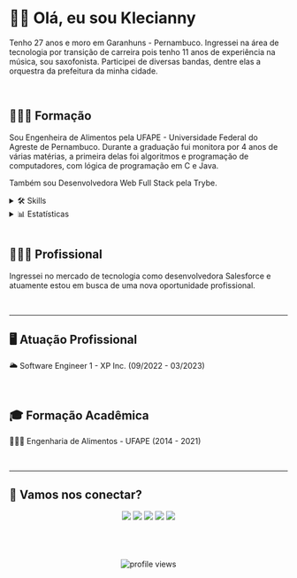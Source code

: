 # 👋🏽 Olá, eu sou Klecianny 

Tenho 27 anos e moro em Garanhuns - Pernambuco. Ingressei na área de tecnologia por transição de carreira pois tenho 11 anos de experiência na música, sou saxofonista. Participei de diversas bandas, dentre elas a orquestra da prefeitura da minha cidade.

<br>

## 👩🏽‍🎓 Formação

Sou Engenheira de Alimentos pela UFAPE - Universidade Federal do Agreste de Pernambuco. Durante a graduação fui monitora por 4 anos de várias matérias, a primeira delas foi algoritmos e programação de computadores, com lógica de programação em C e Java.

Também sou Desenvolvedora Web Full Stack pela Trybe.

<details>
<summary>🛠 Skills</summary>
<p>
<div align="center" style="display: inline_block">
<img height="40" width="40" src="https://raw.githubusercontent.com/jmnote/z-icons/master/svg/c.svg"/>
<img height="40" width="40" src="https://cdn.jsdelivr.net/gh/devicons/devicon/icons/java/java-original.svg"/>
<img title="HTML5" alt="HTML" height="40" width="40" src="https://raw.githubusercontent.com/devicons/devicon/master/icons/html5/html5-original.svg">
<img title="CSS3" alt="CSS" height="40" width="40" src="https://raw.githubusercontent.com/devicons/devicon/master/icons/css3/css3-original.svg">
<img title="JavaScript" alt="JavaScript" height="40" width="40" src="https://raw.githubusercontent.com/devicons/devicon/master/icons/javascript/javascript-plain.svg">
<img title="React" alt="React" height="40" width="40" src="https://raw.githubusercontent.com/devicons/devicon/master/icons/react/react-original.svg">
<img title="Redux" alt="redux" height="40" width="40" src="https://raw.githubusercontent.com/devicons/devicon/master/icons/redux/redux-original.svg">
<img title="Jest" alt="Jest" height="40" width="40" src="https://raw.githubusercontent.com/devicons/devicon/master/icons/jest/jest-plain.svg">
<img src="https://testing-library.com/img/logo-large.png" alt="testing-library" width="40" height="40"/>
<img alt="Docker" height="40" width="40" src="https://raw.githubusercontent.com/devicons/devicon/master/icons/docker/docker-original.svg">
<img src="https://cdn.jsdelivr.net/gh/devicons/devicon/icons/mysql/mysql-original.svg" height="40" width="40" />
<img src="https://cdn.jsdelivr.net/gh/devicons/devicon/icons/nodejs/nodejs-original.svg" height="40" width="40" />
<img alt="TypeScript.js" height="40" width="40" src="https://raw.githubusercontent.com/devicons/devicon/master/icons/typescript/typescript-original.svg">
<img src="https://cdn.jsdelivr.net/gh/devicons/devicon/icons/mongodb/mongodb-original.svg" width="40" height="40" />
<img src="https://cdn.jsdelivr.net/gh/devicons/devicon/icons/express/express-original.svg" width="40" height="40" />
<img src="https://cdn.jsdelivr.net/gh/devicons/devicon/icons/mocha/mocha-plain.svg" alt="mocha" height="40" width="40" />
<img src="https://cdn.jsdelivr.net/gh/devicons/devicon/icons/sequelize/sequelize-original.svg" alt="seuelize" height="40" width="40" />
<img src="https://cdn.jsdelivr.net/gh/devicons/devicon/icons/python/python-original.svg" height="40" width="40" />
<img src="https://cdn.jsdelivr.net/gh/devicons/devicon/icons/pytest/pytest-original.svg" height="40" width="40" />
<img src="https://raw.githubusercontent.com/devicons/devicon/master/icons/csharp/csharp-original.svg" alt="csharp" width="40" height="40"/>
<img alt="vercel" height="40px" width="40" src="https://www.svgrepo.com/show/327408/logo-vercel.svg" />
<img alt="heroku" height="40px" width="40" src="https://cdn.jsdelivr.net/gh/devicons/devicon/icons/heroku/heroku-plain.svg" />
<img height="40px" width="40" src="https://cdn.jsdelivr.net/gh/devicons/devicon/icons/trello/trello-plain.svg" />
<img src="https://raw.githubusercontent.com/devicons/devicon/master/icons/linux/linux-original.svg" alt="linux" width="40" height="40" />
<img alt="terminal" height="40px" width="40" src="https://cdn.svgporn.com/logos/terminal.svg" />
<img alt="npm" height="40" width="40" src="https://cdn.jsdelivr.net/gh/devicons/devicon/icons/npm/npm-original-wordmark.svg" />
<img src="https://cdn.jsdelivr.net/gh/devicons/devicon/icons/eslint/eslint-original.svg" alt="eslint" height="40" width="40" />
<img title="Vscode" alt="Vscode" height="40" width="40" src="https://cdn.jsdelivr.net/gh/devicons/devicon/icons/vscode/vscode-original.svg" />
<img src="https://cdn.jsdelivr.net/gh/devicons/devicon/icons/git/git-original.svg" alt="git" height="40" width="40" />
<img title="GitHub" alt="GitHub" height="40" width="40" src="https://cdn.jsdelivr.net/gh/devicons/devicon/icons/github/github-original.svg" />
</div>
</p>
</details>

<details>
<summary>📊 Estatísticas</summary>
<p>
<div align="center">
<a href="https://github.com/Kecbm" title="Kecbm profile">
<img width=396 src="https://github-readme-stats.vercel.app/api/top-langs/?username=Kecbm&hide=c%23,powershell,Mathematica,Ruby,Objective-C,Objective-C%2b%2b,Cuda&title_color=61dafb&text_color=ffffff&icon_color=61dafb&bg_color=20232a&langs_count=8&layout=compact&border_color=61dafb&hide_border=true" /></a>
</div>
</p>
</details>

<br>

## 👩🏽‍💻 Profissional

Ingressei no mercado de tecnologia como desenvolvedora Salesforce e atuamente estou em busca de uma nova oportunidade profissional.

<br>

----

## 🖥 Atuação Profissional

🌥 Software Engineer 1 - XP Inc. (09/2022 - 03/2023)

<br>

## 🎓 Formação Acadêmica

👩🏽‍🔬 Engenharia de Alimentos - UFAPE (2014 - 2021)

<br>

----

## 🤝 Vamos nos conectar?

<div align="center" style="display: inline_block">
<a href="https://portfolio-kecbm.vercel.app/" target="_blank"><img src="https://img.shields.io/badge/-Portfólio-06D6A0?style=for-the-badge" target="_blank"></a>
<a href="https://www.linkedin.com/in/kecbm/" target="_blank"><img src="https://img.shields.io/badge/-LinkedIn-%230077B5?style=for-the-badge&logo=linkedin&logoColor=white" target="_blank"></a> 
<a href="https://www.instagram.com/kecbm/" target="_blank"><img src="https://img.shields.io/badge/-Instagram-%23E4405F?style=for-the-badge&logo=instagram&logoColor=white" target="_blank"></a>
<a href="https://twitter.com/Kecbm" target="_blank"><img src="https://img.shields.io/badge/Twitter-1DA1F2?style=for-the-badge&logo=twitter&logoColor=white" target="_blank"></a>
<a href = "mailto:kleciannymelo@gmail.com"><img src="https://img.shields.io/badge/Gmail-C00021?style=for-the-badge&logo=gmail&logoColor=white" target="_blank"></a>
</div>

<br>
<br>
<br>
<br>

<div align="center">
  <img src="https://komarev.com/ghpvc/?username=Kecbm" alt="profile views" />
</div>
